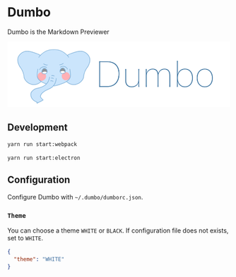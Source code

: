 # Dumbo

Dumbo is the Markdown Previewer

![Dumbo](./resources/dumbo.jpg)

## Development

```sh
yarn run start:webpack
```

```sh
yarn run start:electron
```

## Configuration

Configure Dumbo with `~/.dumbo/dumborc.json`.

### `Theme`

You can choose a theme `WHITE` or `BLACK`. If configuration file does not exists, set to `WHITE`.

```json
{
  "theme": "WHITE"
}
```
